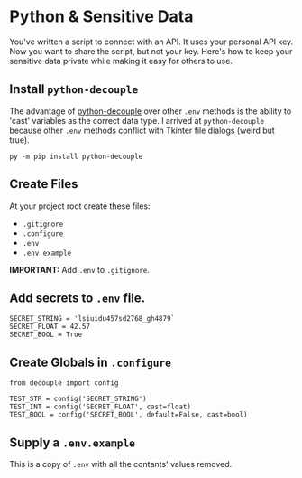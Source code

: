 # Python & Sensitive Data

You've written a script to connect with an API. It uses your personal API key. Now you want to share the script, but not your key. Here's how to keep your sensitive data private while making it easy for others to use.

## Install `python-decouple`

The advantage of [python-decouple](https://pypi.org/project/python-decouple/) over other `.env` methods is the ability to 'cast' variables as the correct data type. I arrived at `python-decouple` because other `.env` methods conflict with Tkinter file dialogs (weird but true). 

```
py -m pip install python-decouple
```

## Create Files

At your project root create these files:

* `.gitignore`
* `.configure`
* `.env`
* `.env.example`

**IMPORTANT:** Add `.env` to `.gitignore`. 

## Add secrets to `.env` file.

```
SECRET_STRING = 'lsiuidu457sd2768_gh4879`
SECRET_FLOAT = 42.57
SECRET_BOOL = True
```

## Create Globals in `.configure`

```
from decouple import config

TEST_STR = config('SECRET_STRING')
TEST_INT = config('SECRET_FLOAT', cast=float)
TEST_BOOL = config('SECRET_BOOL', default=False, cast=bool)
```

## Supply a `.env.example`

This is a copy of `.env` with all the contants' values removed. 


